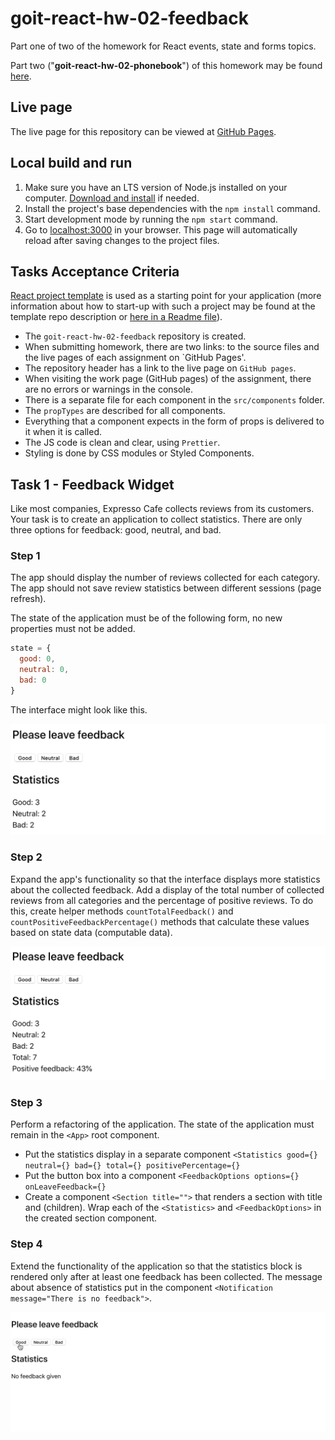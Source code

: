 #  goit-react-hw-02-feedback

Part one of two of the homework for React events, state and forms topics. 

Part two ("**goit-react-hw-02-phonebook**") of this homework may be found [here](https://github.com/oleksandr-romashko/goit-react-hw-02-phonebook).

## Live page

The live page for this repository can be viewed at [GitHub Pages](https://oleksandr-romashko.github.io/goit-react-hw-02-feedback/).

## Local build and run

  1. Make sure you have an LTS version of Node.js installed on your computer. [Download and install](https://nodejs.org/en/) if needed.
  1. Install the project's base dependencies with the `npm install` command.
  1. Start development mode by running the `npm start` command.
  2. Go to [localhost:3000](http://localhost:3000/) in your browser. This page will automatically reload after saving changes to the project files.

## Tasks Acceptance Criteria

[React project template](https://github.com/goitacademy/react-homework-template/blob/main/README.en.md) is used as a starting point for your application (more information about how to start-up with such a project may be found at the template repo description or [here in a Readme file](./README.en.md)).

  * The `goit-react-hw-02-feedback` repository is created.
  * When submitting homework, there are two links: to the source files and the live pages of each assignment on `GitHub Pages'.
  * The repository header has a link to the live page on `GitHub pages`.
  * When visiting the work page (GitHub pages) of the assignment, there are no errors or warnings in the console.
  * There is a separate file for each component in the `src/components` folder.
  * The `propTypes` are described for all components.
  * Everything that a component expects in the form of props is delivered to it when it is called.
  * The JS code is clean and clear, using `Prettier`.
  * Styling is done by CSS modules or Styled Components.

## Task 1 - Feedback Widget

Like most companies, Expresso Cafe collects reviews from its customers. Your task is to create an application to collect statistics. There are only three options for feedback: good, neutral, and bad.

### Step 1

The app should display the number of reviews collected for each category. The app should not save review statistics between different sessions (page refresh).

The state of the application must be of the following form, no new properties must not be added.

```javascript
state = {
  good: 0,
  neutral: 0,
  bad: 0
}
```

The interface might look like this.

<p align="left">
  <img max-width="960" src="./assets/tasks/step-1.png" alt="step-1 interface example component preview">
</p>

### Step 2

Expand the app's functionality so that the interface displays more statistics about the collected feedback. 
Add a display of the total number of collected reviews from all categories and the percentage of positive reviews. To do this, create helper methods `countTotalFeedback()` and `countPositiveFeedbackPercentage()` methods that calculate these values based on state data (computable data).

<p align="left">
  <img max-width="960" src="./assets/tasks/step-2.png" alt="step-2 interface example component preview">
</p>

### Step 3

Perform a refactoring of the application. The state of the application must remain in the `<App>` root component.

  * Put the statistics display in a separate component `<Statistics good={} neutral={} bad={} total={} positivePercentage={}`
  * Put the button box into a component `<FeedbackOptions options={} onLeaveFeedback={}`
  * Create a component `<Section title="">` that renders a section with title and (children). Wrap each of the `<Statistics>` and `<FeedbackOptions>` in the created section component.

### Step 4

Extend the functionality of the application so that the statistics block is rendered only after at least one feedback has been collected. The message about absence of statistics put in the component `<Notification message="There is no feedback">`.

<p align="left">
  <img max-width="960" src="./assets/tasks/step-4.gif" alt="step-2 interface example component preview">
</p>
